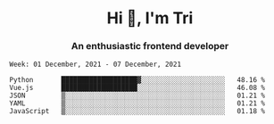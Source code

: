 <h1 align="center">Hi 👋, I'm Tri</h1>
<h3 align="center">An enthusiastic frontend developer</h3>

<!--START_SECTION:waka-->
```text
Week: 01 December, 2021 - 07 December, 2021

Python       ███████████████████▓░░░░░░░░░░░░░░░░░░░░░   48.16 % 
Vue.js       ███████████████████░░░░░░░░░░░░░░░░░░░░░░   46.08 % 
JSON         ▒░░░░░░░░░░░░░░░░░░░░░░░░░░░░░░░░░░░░░░░░   01.21 % 
YAML         ▒░░░░░░░░░░░░░░░░░░░░░░░░░░░░░░░░░░░░░░░░   01.21 % 
JavaScript   ▒░░░░░░░░░░░░░░░░░░░░░░░░░░░░░░░░░░░░░░░░   01.18 % 
```
<!--END_SECTION:waka-->

